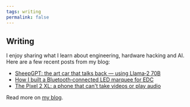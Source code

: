 ```yaml
---
tags: writing
permalink: false
---
```


## Writing

I enjoy sharing what I learn about engineering, hardware hacking and AI. Here are a few recent posts from my blog:

<ul class="blog-list">
<li><a href="https://aphex.cx/sheepgpt-the-art-car-that-talks-back-using-llama2-70b-b90e41ba72d2" target="_blank">SheepGPT: the art car that talks back — using Llama‑2 70B</a></li>
<li><a href="https://aphex.cx/how-i-built-a-bluetooth-connected-1-meter-wide-840-led-marquee-totem-for-edc-and-how-you-can" target="_blank">How I built a Bluetooth‑connected LED marquee for EDC</a></li>
<li><a href="https://aphex.cx/the-pixel-2xl-is-a-phone-that-cant-take-videos-or-play-audio" target="_blank">The Pixel 2 XL: a phone that can't take videos or play audio</a></li>
</ul>

Read more on [my blog](https://aphex.cx).

